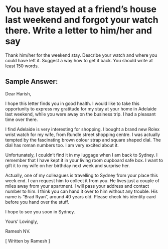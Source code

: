 # You have stayed at a friend’s house last weekend and forgot your watch there. Write a letter to him/her and say

Thank him/her for the weekend stay.
Describe your watch and where you could have left it.
Suggest a way how to get it back.
You should write at least 150 words.


 
 

## Sample Answer:

Dear Harish,

I hope this letter finds you in good health. I would like to take this opportunity to express my gratitude for my stay at your home in Adelaide last weekend, while you were away on the business trip. I had a pleasant time over there.

I find Adelaide is very interesting for shopping. I bought a brand new Rolex wrist watch for my wife, from Rundle street shopping centre. I was actually tempted by the fascinating brown colour strap and square shaped dial. The dial has roman numbers too. I am very excited about it.

Unfortunately, I couldn’t find it in my luggage when I am back to Sydney. I remember that I have kept it in your living room cupboard safe box.  I want to gift it to my wife on her birthday next week and surprise her.

Actually, one of my colleagues is travelling to Sydney from your place this week end. I can request him to collect it from you. He lives just a couple of miles away from your apartment. I will pass your address and contact number to him. I think you can hand it over to him without any trouble. His name is “Brad Ryan”, around 40 years old. Please check his identity card before you hand over the stuff.

I hope to see you soon in Sydney.
                                       
Yours’ Lovingly,

Ramesh NV.

[ Written by Ramesh ]